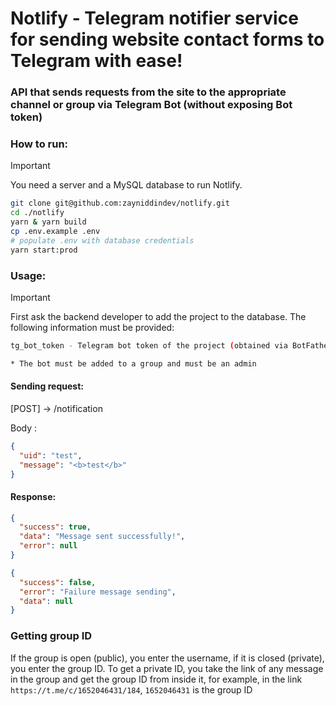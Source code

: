 # Notlify - Telegram notifier service for sending website contact forms to Telegram with ease!

### API that sends requests from the site to the appropriate channel or group via Telegram Bot (without exposing Bot token)

### How to run:

> [!IMPORTANT]
> You need a server and a MySQL database to run Notlify.

```sh
git clone git@github.com:zayniddindev/notlify.git
cd ./notlify
yarn & yarn build
cp .env.example .env
# populate .env with database credentials
yarn start:prod
```

### Usage:

> [!IMPORTANT]
> First ask the backend developer to add the project to the database. The following information must be provided:

```sh
tg_bot_token - Telegram bot token of the project (obtained via BotFather)

* The bot must be added to a group and must be an admin
```

#### Sending request:

[POST] -> /notification

Body :

```json
{
  "uid": "test",
  "message": "<b>test</b>"
}
```

#### Response:

```json
{
  "success": true,
  "data": "Message sent successfully!",
  "error": null
}
```

```json
{
  "success": false,
  "error": "Failure message sending",
  "data": null
}
```

### Getting group ID

If the group is open (public), you enter the username, if it is closed (private), you enter the group ID. To get a private ID, you take the link of any message in the group and get the group ID from inside it, for example, in the link `https://t.me/c/1652046431/184`, `1652046431` is the group ID
